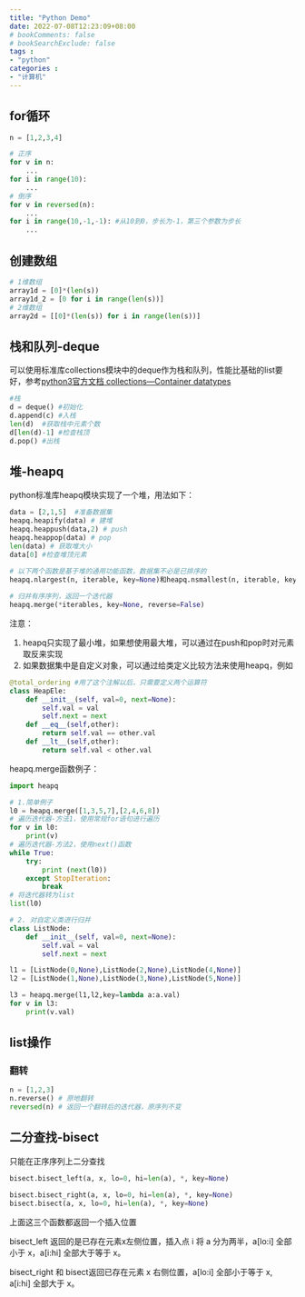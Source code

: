 ```yaml
---
title: "Python Demo"
date: 2022-07-08T12:23:09+08:00
# bookComments: false
# bookSearchExclude: false
tags : 
- "python"
categories : 
- "计算机"
---
```


## for循环

```python
n = [1,2,3,4]

# 正序
for v in n:
    ...
for i in range(10):
    ...
# 倒序
for v in reversed(n):
    ...
for i in range(10,-1,-1): #从10到0，步长为-1，第三个参数为步长
    ...
```

## 创建数组

```python
# 1维数组
array1d = [0]*(len(s))
array1d_2 = [0 for i in range(len(s))]
# 2维数组
array2d = [[0]*(len(s)) for i in range(len(s))]
```

## 栈和队列-deque

可以使用标准库collections模块中的deque作为栈和队列，性能比基础的list要好，参考[python3官方文档 collections—Container datatypes](https://docs.python.org/3/library/collections.html#collections.deque)

```python
#栈
d = deque() #初始化
d.append(c) #入栈
len(d)  #获取栈中元素个数
d[len(d)-1] #检查栈顶
d.pop() #出栈
```

## 堆-heapq

python标准库heapq模块实现了一个堆，用法如下：

```python
data = [2,1,5]  #准备数据集
heapq.heapify(data) # 建堆
heapq.heappush(data,2) # push
heapq.heappop(data) # pop
len(data) # 获取堆大小
data[0] #检查堆顶元素
            
# 以下两个函数是基于堆的通用功能函数，数据集不必是已排序的
heapq.nlargest(n, iterable, key=None)和heapq.nsmallest(n, iterable, key=None)

# 归并有序序列，返回一个迭代器
heapq.merge(*iterables, key=None, reverse=False)
```

注意：

1. heapq只实现了最小堆，如果想使用最大堆，可以通过在push和pop时对元素取反来实现
2. 如果数据集中是自定义对象，可以通过给类定义比较方法来使用heapq，例如

```python
@total_ordering #用了这个注解以后，只需要定义两个运算符
class HeapEle:
    def __init__(self, val=0, next=None):
        self.val = val
        self.next = next
    def __eq__(self,other):
        return self.val == other.val
    def __lt__(self,other):
        return self.val < other.val
```

heapq.merge函数例子：

```python
import heapq

# 1.简单例子
l0 = heapq.merge([1,3,5,7],[2,4,6,8])
# 遍历迭代器-方法1，使用常规for语句进行遍历
for v in l0:
    print(v)
# 遍历迭代器-方法2，使用next()函数
while True:
    try:
        print (next(l0))
    except StopIteration:
        break
# 将迭代器转为list
list(l0)

# 2. 对自定义类进行归并
class ListNode:
    def __init__(self, val=0, next=None):
        self.val = val
        self.next = next

l1 = [ListNode(0,None),ListNode(2,None),ListNode(4,None)]
l2 = [ListNode(1,None),ListNode(3,None),ListNode(5,None)]

l3 = heapq.merge(l1,l2,key=lambda a:a.val)
for v in l3:
    print(v.val)
```

## list操作

### 翻转

```python
n = [1,2,3]
n.reverse() # 原地翻转
reversed(n) # 返回一个翻转后的迭代器，原序列不变
```

## 二分查找-bisect

只能在正序序列上二分查找

```python
bisect.bisect_left(a, x, lo=0, hi=len(a), *, key=None)

bisect.bisect_right(a, x, lo=0, hi=len(a), *, key=None)
bisect.bisect(a, x, lo=0, hi=len(a), *, key=None)
```

上面这三个函数都返回一个插入位置

bisect_left 返回的是已存在元素x左侧位置，插入点 i 将 a 分为两半，a[lo:i] 全部小于 x，a[i:hi] 全部大于等于 x。

bisect_right 和 bisect返回已存在元素 x 右侧位置，a[lo:i] 全部小于等于 x, a[i:hi] 全部大于 x。